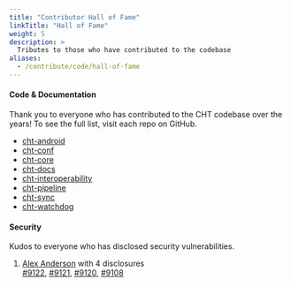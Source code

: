 ```yaml
---
title: "Contributor Hall of Fame"
linkTitle: "Hall of Fame"
weight: 5
description: >
  Tributes to those who have contributed to the codebase
aliases:
  - /contribute/code/hall-of-fame
---
```


#### Code & Documentation

Thank you to everyone who has contributed to the CHT codebase over the years! To see the full list, visit each repo on GitHub.

- [cht-android](https://github.com/medic/cht-android/graphs/contributors)
- [cht-conf](https://github.com/medic/cht-conf/graphs/contributors)
- [cht-core](https://github.com/medic/cht-core/graphs/contributors)
- [cht-docs](https://github.com/medic/cht-docs/graphs/contributors)
- [cht-interoperability](https://github.com/medic/cht-interoperability/graphs/contributors)
- [cht-pipeline](https://github.com/medic/cht-pipeline/graphs/contributors)
- [cht-sync](https://github.com/medic/cht-sync/graphs/contributors)
- [cht-watchdog](https://github.com/medic/cht-watchdog/graphs/contributors)

#### Security

Kudos to everyone who has disclosed security vulnerabilities.

1. [Alex Anderson](https://github.com/alxndrsn) with 4 disclosures<br>
[#9122](https://github.com/medic/cht-core/issues/9122), [#9121](https://github.com/medic/cht-core/issues/9121), [#9120](https://github.com/medic/cht-core/issues/9120), [#9108](https://github.com/medic/cht-core/issues/9108)
